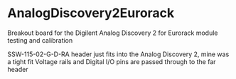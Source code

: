 # AnalogDiscovery2Eurorack
Breakout board for the Digilent Analog Discovery 2 for Eurorack module testing and calibration

SSW-115-02-G-D-RA header just fits into the Analog Discovery 2, mine was a tight fit
Voltage rails and Digital I/O pins are passed through to the far header

